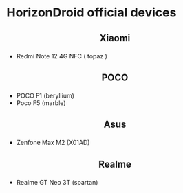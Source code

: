 # HorizonDroid official devices

## <p align="center"> Xiaomi <p/>
- Redmi Note 12 4G NFC ( topaz )


## <p align="center"> POCO <p/>
- POCO F1 (beryllium)
- Poco F5 (marble)
  
## <p align="center"> Asus <p/>
- Zenfone Max M2 (X01AD)

## <p align="center"> Realme <p/>
- Realme GT Neo 3T (spartan)
